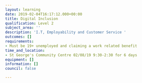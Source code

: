 ```yaml
---
layout: learning
date: 2019-02-04T16:17:12.000+00:00
title: Digital Inclusion
qualification: Level 2
subject_area: ''
description: 'I.T, Employability and Customer Service '
outcomes: []
requirements:
- Must be 19+ unemployed and claiming a work related benefit
time_and_location:
- St George's Community Centre 02/08/19 9:30-2:30 for 6 days
equipment: []
information: []
council: false

---
```

